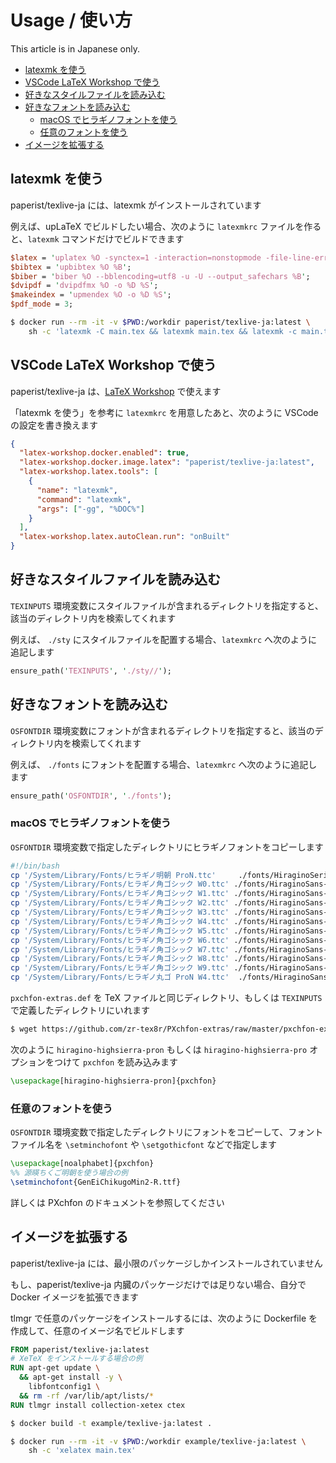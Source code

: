# Usage / 使い方

This article is in Japanese only.

- [latexmk を使う](#latexmk-を使う)
- [VSCode LaTeX Workshop で使う](#vscode-latex-workshop-で使う)
- [好きなスタイルファイルを読み込む](#好きなスタイルファイルを読み込む)
- [好きなフォントを読み込む](#好きなフォントを読み込む)
  - [macOS でヒラギノフォントを使う](#macos-でヒラギノフォントを使う)
  - [任意のフォントを使う](#任意のフォントを使う)
- [イメージを拡張する](#イメージを拡張する)

## latexmk を使う

paperist/texlive-ja には、latexmk がインストールされています

例えば、upLaTeX でビルドしたい場合、次のように `latexmkrc` ファイルを作ると、`latexmk` コマンドだけでビルドできます

```perl
$latex = 'uplatex %O -synctex=1 -interaction=nonstopmode -file-line-error %S';
$bibtex = 'upbibtex %O %B';
$biber = 'biber %O --bblencoding=utf8 -u -U --output_safechars %B';
$dvipdf = 'dvipdfmx %O -o %D %S';
$makeindex = 'upmendex %O -o %D %S';
$pdf_mode = 3;
```

```bash
$ docker run --rm -it -v $PWD:/workdir paperist/texlive-ja:latest \
    sh -c 'latexmk -C main.tex && latexmk main.tex && latexmk -c main.tex'
```

## VSCode LaTeX Workshop で使う

paperist/texlive-ja は、[LaTeX Workshop](https://marketplace.visualstudio.com/items?itemName=James-Yu.latex-workshop) で使えます

「latexmk を使う」を参考に `latexmkrc` を用意したあと、次のように VSCode の設定を書き換えます

```json
{
  "latex-workshop.docker.enabled": true,
  "latex-workshop.docker.image.latex": "paperist/texlive-ja:latest",
  "latex-workshop.latex.tools": [
    {
      "name": "latexmk",
      "command": "latexmk",
      "args": ["-gg", "%DOC%"]
    }
  ],
  "latex-workshop.latex.autoClean.run": "onBuilt"
}
```

## 好きなスタイルファイルを読み込む

`TEXINPUTS` 環境変数にスタイルファイルが含まれるディレクトリを指定すると、該当のディレクトリ内を検索してくれます

例えば、 `./sty` にスタイルファイルを配置する場合、`latexmkrc` へ次のように追記します

```perl
ensure_path('TEXINPUTS', './sty//');
```

## 好きなフォントを読み込む

`OSFONTDIR` 環境変数にフォントが含まれるディレクトリを指定すると、該当のディレクトリ内を検索してくれます

例えば、 `./fonts` にフォントを配置する場合、`latexmkrc` へ次のように追記します

```perl
ensure_path('OSFONTDIR', './fonts');
```

### macOS でヒラギノフォントを使う

`OSFONTDIR` 環境変数で指定したディレクトリにヒラギノフォントをコピーします

```bash
#!/bin/bash
cp '/System/Library/Fonts/ヒラギノ明朝 ProN.ttc'     ./fonts/HiraginoSerif.ttc
cp '/System/Library/Fonts/ヒラギノ角ゴシック W0.ttc' ./fonts/HiraginoSans-W0.ttc
cp '/System/Library/Fonts/ヒラギノ角ゴシック W1.ttc' ./fonts/HiraginoSans-W1.ttc
cp '/System/Library/Fonts/ヒラギノ角ゴシック W2.ttc' ./fonts/HiraginoSans-W2.ttc
cp '/System/Library/Fonts/ヒラギノ角ゴシック W3.ttc' ./fonts/HiraginoSans-W3.ttc
cp '/System/Library/Fonts/ヒラギノ角ゴシック W4.ttc' ./fonts/HiraginoSans-W4.ttc
cp '/System/Library/Fonts/ヒラギノ角ゴシック W5.ttc' ./fonts/HiraginoSans-W5.ttc
cp '/System/Library/Fonts/ヒラギノ角ゴシック W6.ttc' ./fonts/HiraginoSans-W6.ttc
cp '/System/Library/Fonts/ヒラギノ角ゴシック W7.ttc' ./fonts/HiraginoSans-W7.ttc
cp '/System/Library/Fonts/ヒラギノ角ゴシック W8.ttc' ./fonts/HiraginoSans-W8.ttc
cp '/System/Library/Fonts/ヒラギノ角ゴシック W9.ttc' ./fonts/HiraginoSans-W9.ttc
cp '/System/Library/Fonts/ヒラギノ丸ゴ ProN W4.ttc'  ./fonts/HiraginoSansR-W4.ttc
```

`pxchfon-extras.def` を TeX ファイルと同じディレクトリ、もしくは `TEXINPUTS` で定義したディレクトリにいれます

```bash
$ wget https://github.com/zr-tex8r/PXchfon-extras/raw/master/pxchfon-extras.def
```

次のように `hiragino-highsierra-pron` もしくは `hiragino-highsierra-pro` オプションをつけて `pxchfon` を読み込みます

```tex
\usepackage[hiragino-highsierra-pron]{pxchfon}
```

### 任意のフォントを使う

`OSFONTDIR` 環境変数で指定したディレクトリにフォントをコピーして、フォントファイル名を `\setminchofont` や `\setgothicfont` などで指定します

```tex
\usepackage[noalphabet]{pxchfon}
%% 源暎ちくご明朝を使う場合の例
\setminchofont{GenEiChikugoMin2-R.ttf}
```

詳しくは PXchfon のドキュメントを参照してください

## イメージを拡張する

paperist/texlive-ja には、最小限のパッケージしかインストールされていません

もし、paperist/texlive-ja 内臓のパッケージだけでは足りない場合、自分で Docker イメージを拡張できます

tlmgr で任意のパッケージをインストールするには、次のように Dockerfile を作成して、任意のイメージ名でビルドします

```dockerfile
FROM paperist/texlive-ja:latest
# XeTeX をインストールする場合の例
RUN apt-get update \
  && apt-get install -y \
    libfontconfig1 \
  && rm -rf /var/lib/apt/lists/*
RUN tlmgr install collection-xetex ctex
```

```bash
$ docker build -t example/texlive-ja:latest .
```

```bash
$ docker run --rm -it -v $PWD:/workdir example/texlive-ja:latest \
    sh -c 'xelatex main.tex'
```
